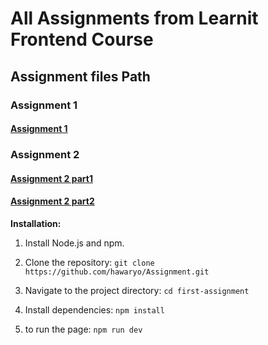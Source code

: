 # All Assignments from Learnit Frontend Course

## Assignment files Path

### Assignment 1

#### [Assignment 1](<https://github.com/hawaryo/Assignment/tree/05f3ac7cb568a64bebe1f9e55c80175cdd6c3bf1/src/app/(frist)>)

### Assignment 2

#### [Assignment 2 part1](https://github.com/hawaryo/Assignment/tree/05f3ac7cb568a64bebe1f9e55c80175cdd6c3bf1/src/app/second1)

#### [Assignment 2 part2](https://github.com/hawaryo/Assignment/tree/05f3ac7cb568a64bebe1f9e55c80175cdd6c3bf1/src/app/second2)

**Installation:**

1. Install Node.js and npm.

2. Clone the repository: `git clone https://github.com/hawaryo/Assignment.git`

3. Navigate to the project directory: `cd first-assignment`

4. Install dependencies: `npm install`

5. to run the page: `npm run dev`
